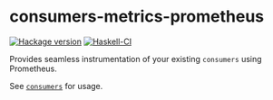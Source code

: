 # consumers-metrics-prometheus

[![Hackage version](https://img.shields.io/hackage/v/consumers-metrics-prometheus.svg?label=Hackage)](https://hackage.haskell.org/package/consumers-metrics-prometheus)
[![Haskell-CI](https://github.com/scrive/consumers/actions/workflows/haskell-ci.yml/badge.svg?branch=master)](https://github.com/scrive/consumers/actions/workflows/haskell-ci.yml)

Provides seamless instrumentation of your existing `consumers` using Prometheus.

See [`consumers`](https://hackage.haskell.org/package/consumers) for usage.

